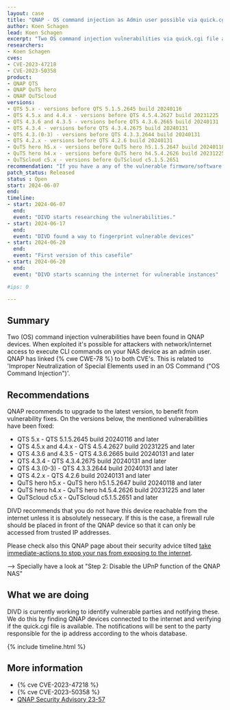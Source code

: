 ```yaml
---
layout: case
title: "QNAP - OS command injection as Admin user possible via quick.cgi"
author: Koen Schagen
lead: Koen Schagen
excerpt: "Two OS command injection vulnerabilities via quick.cgi file are found in QNAP QTS, QuTS hero and QuTScloud software/firmware versions"
researchers:
- Koen Schagen
cves:
- CVE-2023-47218
- CVE-2023-50358
product:
- QNAP QTS
- QNAP QuTS hero 
- QNAP QuTScloud
versions: 
- QTS 5.x - versions before QTS 5.1.5.2645 build 20240116
- QTS 4.5.x and 4.4.x - versions before QTS 4.5.4.2627 build 20231225
- QTS 4.3.6 and 4.3.5 - versions before QTS 4.3.6.2665 build 20240131
- QTS 4.3.4 - versions before QTS 4.3.4.2675 build 20240131
- QTS 4.3.(0-3) - versions before QTS 4.3.3.2644 build 20240131
- QTS 4.2.x - versions before QTS 4.2.6 build 20240131
- QuTS hero h5.x - versions before QuTS hero h5.1.5.2647 build 20240118
- QuTS hero h4.x - versions before QuTS hero h4.5.4.2626 build 20231225
- QuTScloud c5.x - versions before QuTScloud c5.1.5.2651
recommendation: "If you have a any of the vulnerable firmware/software version on your QNAP device, please update it to the latest version."
patch_status: Released
status : Open
start: 2024-06-07
end:
timeline:
- start: 2024-06-07
  end:
  event: "DIVD starts researching the vulnerabilities."
- start: 2024-06-17
  end:
  event: "DIVD found a way to fingerprint vulnerable devices"
- start: 2024-06-20
  end:
  event: "First version of this casefile"
- start: 2024-06-20
  end:
  event: "DIVD starts scanning the internet for vulnerable instances"

#ips: 0

---
```

## Summary
Two (OS) command injection vulnerabilities have been found in QNAP devices. When exploited it's possible for attackers with network/internet access to execute CLI commands on your NAS device as an admin user. QNAP has linked {% cwe CWE-78 %} to both CVE's. This is related to 'Improper Neutralization of Special Elements used in an OS Command ("OS Command Injection")'.

## Recommendations

QNAP recommends to upgrade to the latest version, to benefit from vulnerability fixes. On the versions below, the mentioned vulnerabilities have been fixed:

- QTS 5.x - QTS 5.1.5.2645 build 20240116 and later
- QTS 4.5.x and 4.4.x - QTS 4.5.4.2627 build 20231225 and later
- QTS 4.3.6 and 4.3.5 - QTS 4.3.6.2665 build 20240131 and later
- QTS 4.3.4 - QTS 4.3.4.2675 build 20240131 and later
- QTS 4.3.(0-3) - QTS 4.3.3.2644 build 20240131 and later
- QTS 4.2.x - QTS 4.2.6 build 20240131 and later
- QuTS hero h5.x - QuTS hero h5.1.5.2647 build 20240118 and later
- QuTS hero h4.x - QuTS hero h4.5.4.2626 build 20231225 and later
- QuTScloud c5.x - QuTScloud c5.1.5.2651 and later

DIVD recommends that you do not have this device reachable from the internet unless it is absolutely nessecary. If this is the case, a firewall rule should be placed in front of the QNAP device so that it can only be accessed from trusted IP addresses.

Please check also this QNAP page about their security advice tilted [take immediate-actions to stop your nas from exposing to the internet](https://www.qnap.com/en/security-news/2022/take-immediate-actions-to-stop-your-nas-from-exposing-to-the-internet-and-update-qts-to-the-latest-available-version-fight-against-ransomware-together). 

--> Specially have a look at "Step 2: Disable the UPnP function of the QNAP NAS"

## What we are doing

DIVD is currently working to identify vulnerable parties and notifying these. We do this by finding QNAP devices connected to the internet and verifying if the quick.cgi file is available.
The notifications will be sent to the party responsible for the ip address according to the whois database.

{% include timeline.html %}

## More information

* {% cve CVE-2023-47218 %}
* {% cve CVE-2023-50358 %}
* [QNAP Security Advisory 23-57](https://www.qnap.com/en/security-advisory/qsa-23-57)
